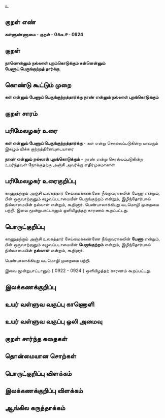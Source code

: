 உ

## குறள் எண் 

**கள்ளுண்ணாமை - குறள் - 0௯உ௪ - 0924**

## குறள் 

**நாணென்னும் நல்லாள் புறம்கொடுக்கும் கள்ளென்னும்  
பேணாப் பெருங்குற்றத் தார்க்கு.**

## கொண்டு கூட்டும் முறை

**கள் என்னும் பேணாப் பெருங்குற்றத்தார்க்கு நாண் என்னும் நல்லாள் புறங்கொடுக்கும்**

## குறள் சாரம் 


## பரிமேலழகர் உரை

**கள் என்னும் பேணாப் பெருங்குற்றத்தார்க்கு** - கள் என்று சொல்லப்படுகின்ற யாவரும் இகழும் மிக்க குற்றத்தினையுடையாரை 

**நாண் என்னும் நல்லாள் புறங்கொடுக்கும்** - நாண் என்று சொல்லப்படுகின்ற உயர்ந்தவள் நோக்குதற்கு அஞ்சி அவர்க்கு எதிர்முகமாகாள்

## பரிமேலழகர் உரைகுறிப்பு   

காணுதற்கும் அஞ்சி உலகத்தார் சேய்மைக்கண்ணே நீங்குவராகலின் பேணா என்றும், பின் ஒருவாற்றானும் கழுவப்படாமையின் பெருங்குற்றம் என்றும், இழிந்தோர்பால் நில்லாமையின் நல்லாள் என்றும், கூறினார். பெண்பாலாக்கியது வடமொழி முறைமை பற்றி. இவை மூன்றுபாட்டானும் ஒளியிழத்தற் காரணம் கூறப்பட்டது.

## பொருட்குறிப்பு 

காணுதற்கும் அஞ்சி உலகத்தார் சேய்மைக்கண்ணே நீங்குவராகலின் **பேணா** என்றும், பின் ஒருவாற்றானும் கழுவப்படாமையின் **பெருங்குற்றம்** என்றும், இழிந்தோர்பால் நில்லாமையின் **நல்லாள்** என்றும், கூறினார். 

பெண்பாலாக்கியது வடமொழி முறைமை பற்றி. 

இவை மூன்றுபாட்டானும் { 0922 - 0924 } ஒளியிழத்தற் காரணம் கூறப்பட்டது.

## இலக்கணக்குறிப்பு  


## உயர் வள்ளுவ வகுப்பு காணொளி


## உயர் வள்ளுவ வகுப்பு ஒலி அமைவு 

 
## குறள் சார்ந்த கதைகள் 


## தொன்மையான சொற்கள்


## பொருட்குறிப்பு விளக்கம்


## இலக்கணக்குறிப்பு விளக்கம்


## ஆங்கில கருத்தாக்கம் 


